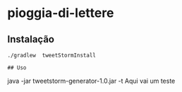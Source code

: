 # pioggia-di-lettere

## Instalação

```
./gradlew  tweetStormInstall

## Uso

```
java -jar tweetstorm-generator-1.0.jar -t Aqui vai um teste



